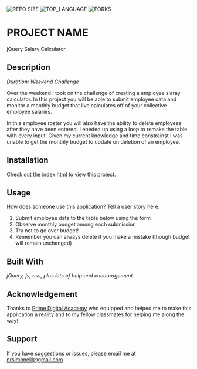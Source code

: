 ![REPO SIZE](https://img.shields.io/github/repo-size/scottbromander/the_marketplace.svg?style=flat-square)
![TOP_LANGUAGE](https://img.shields.io/github/languages/top/scottbromander/the_marketplace.svg?style=flat-square)
![FORKS](https://img.shields.io/github/forks/scottbromander/the_marketplace.svg?style=social)

# PROJECT NAME

jQuery Salary Calculator

## Description

_Duration: Weekend Challenge_

Over the weekend I took on the challenge of creating a employee slaray calculator. In this project you will be able to submit employee data and monitor a monthly budget that live calculates off of your collective employee salaries. 

In this employee roster you will also have the ability to delete employees after they have been entered. I eneded up using a loop to remake the table with every input. Given my current knowledge and time constrainst I was unable to get the monthly budget to update on deletion of an employee. 

## Installation

Check out the index.html to view this project.

## Usage
How does someone use this application? Tell a user story here.

1. Submit employee data to the table below using the form
2. Observe monthly budget among each submission
3. Try not to go over budget!
4. Remember you can always delete if you make a mistake (though budget will remain unchanged)


## Built With

_jQuery, js, css, plus lots of help and encouragement_

## Acknowledgement
Thanks to [Prime Digital Academy](www.primeacademy.io) who equipped and helped me to make this application a reality and to my fellow classmates for helping me along the way!

## Support
If you have suggestions or issues, please email me at [nrsimonelli@gmail.com](www.google.com)



